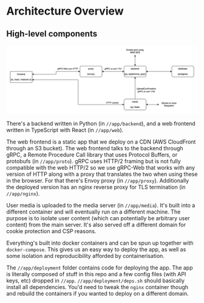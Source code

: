 # Architecture Overview

## High-level components

![Diagram showing the high-level overview](overview.png)

There's a backend written in Python (in `//app/backend`), and a web frontend written in TypeScript with React (in `//app/web`).

The web frontend is a static app that we deploy on a CDN (AWS CloudFront through an S3 bucket). The web frontend talks to the backend through gRPC, a Remote Procedure Call library that uses Protocol Buffers, or protobufs (in `//app/proto`). gRPC uses HTTP/2 framing but is not fully compatible with the web HTTP/2 so we use gRPC-Web that works with any version of HTTP along with a proxy that translates the two when using these in the browser. For that there's Envoy proxy (in `//app/proxy`). Additionally the deployed version has an nginx reverse proxy for TLS termination (in `//app/nginx`).

User media is uploaded to the media server (in `//app/media`). It's built into a different container and will eventually run on a different machine. The purpose is to isolate user content (which can potentially be arbitrary user content) from the main server. It's also served off a different domain for cookie protection and CSP reasons.

Everything's built into docker containers and can be spun up together with `docker-compose`. This gives us an easy way to deploy the app, as well as some isolation and reproducibility afforded by containerisation.

The `//app/deployment` folder contains code for deploying the app. The app is literally composed of stuff in this repo and a few config files (with API keys, etc) dropped in `//app`. `//app/deployment/deps.sh` should basically install all dependencies. You'd need to tweak the `nginx` container though and rebuild the containers if you wanted to deploy on a different domain.
